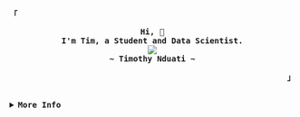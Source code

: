 <!-- Tim's Aesthetic GitHub Profile -->
<div align="justify">

<!-- Profile -->
<p align="left"><strong><samp>「</samp></strong></p>
  <p align="center">
    <samp>
      <b>
        Hi, 👋
      <br>
        I'm Tim, a Student and Data Scientist.
      </b>
      <br>
         <image src="https://readme-typing-svg.herokuapp.com?font=Iosevka&size=16&color=6791c9&center=true&width=500&height=45&lines=Turning+coffee+into+insights.+One+cup+at+a+time.">
      <br>
      <b>
        ~ Timothy Nduati ~
      </b>
    </samp>
  </p>
<p align="right"><strong><samp>」</samp></strong></p>

<br>

<details>
<summary><samp><b>More Info</b></samp></summary>

<h2></h2><br>

<!-- Contact Me -->
<p align="center">
  <samp>
    [<a href="https://twitter.com/timothynn_">twitter</a>]
    [<a href="https://matrix.to/#/@timothynn:matrix.org">matrix</a>]
    [<a href="mailto:timothynn08@gmail.com">e-mail</a>]
    [<a rel="me" href="https://mastodon.social/@timothynn">Mastodon</a>]
  </samp>
</p>

<h2></h2><br>

<!-- Profile Views Badge -->
<p align="center">
  <samp>
  <a href="#--------">
    <img src="https://komarev.com/ghpvc/?username=timothynn&label=Profile+Views&color=grey" alt="profile views" /> 
  </a>
  </samp>
</p>
  
<!-- Github Trophy -->
<div align="center">
  <table>
<!--     <tr>
      <td><a href=""><img align="center" alt="GitHub Trophy" src="https://github-trophies.vercel.app/?username=timothynn&rank=SECRET,SSS,SS,S,AAA,AA,A,B,C&row=1&column=6&margin-w=15&margin-h=15&no-frame=true&theme=nord"></a></td>
      [![Ashutosh's github activity graph](https://github-readme-activity-graph.cyclic.app/graph?username=Ashutosh00710)](https://github.com/ashutosh00710/github-readme-activity-graph) -->
<!--       <td><a href=""><img align='center' height='200px' alt='Activity Graph' src='https://github-readme-activity-graph.cyclic.app/graph?username=timothynn&theme=nord&hide_border=true&area=true'></a></td> -->
    </tr>
  </table>
</div>

<!-- Github Streak -->
[![Tim's github streak](https://github-readme-streak-stats.herokuapp.com/?user=timothynn&theme=nord)](https://github.com/timothynn/github-readme-streak-stats)

<!-- Github Stats -->
<div align="center">
  <table>
    <tr>
      <td><a href="#--------"><img height="200px" align="center" alt="GitHub Stats" src="https://github-readme-stats.vercel.app/api?username=timothynn&count_private=true&show_icons=true&include_all_commits=true&line_height=21&hide_border=true&theme=nord"/></a></td>
      <td><a href="#--------"><img height="200px" align="center" alt="Top Language" src="https://github-readme-stats.vercel.app/api/top-langs/?username=timothynn&layout=compact&line_height=21&hide_border=true&theme=nord"/></a></td>
    </tr>
  </table>
</div>

<a href="https://github.com/ashutosh00710/github-readme-activity-graph"><img alt="Tim's Activity Graph" src="https://github-readme-activity-graph.cyclic.app/graph/?username=timothynn&hide_border=true&area=true&height=300&theme=nord" /></a>


  <h3>⚡ Recent GitHub Activity</h3>
<!-- https://github.com/jamesgeorge007/github-activity-readme -->
<!--START_SECTION:activity-->

1. ❗️ Opened issue [#1](https://github.com/timothynn/Palmer-Penguins-Clustering/issues/1) in [timothynn/Palmer-Penguins-Clustering](https://github.com/timothynn/Palmer-Penguins-Clustering)
2. 💪 Opened PR [#5332](https://github.com/is-a-dev/register/pull/5332) in [is-a-dev/register](https://github.com/is-a-dev/register)
3. 🎉 Merged PR [#1](https://github.com/timothynn/All-In-For-Students-Graduation-2023/pull/1) in [timothynn/All-In-For-Students-Graduation-2023](https://github.com/timothynn/All-In-For-Students-Graduation-2023)
4. 💪 Opened PR [#1](https://github.com/timothynn/All-In-For-Students-Graduation-2023/pull/1) in [timothynn/All-In-For-Students-Graduation-2023](https://github.com/timothynn/All-In-For-Students-Graduation-2023)

<!--END_SECTION:activity-->

<h3> :zap: Wakatime </h3>
<!--START_SECTION:waka-->

```text
From: 23 June 2022 - To: 26 April 2023

Total Time: 134 hrs 21 mins

Other         129 hrs         ████████████████████████░   96.01 %
```

<!--END_SECTION:waka-->
</details>
</div>
